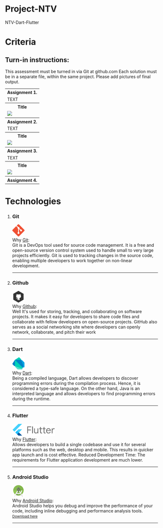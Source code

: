 # Project-NTV
NTV-Dart-Flutter
<h1>Criteria</h1>
<h2>Turn-in instructions:</h2>
<p>
    This assessment must be turned in via Git at github.com
    Each solution must be in a separate file, within the same project.
    Please add pictures of final output.
</p>
<table>
  <tr>
    <th>Assignment 1.</th>
  </tr>
  <tr>
    <td>TEXT</td>
  </tr>
  <tr>
    <th>Title</th>
  </tr>
    <tr>
      <td>
        <img src="#"><br>
      </td>
  </tr>
  <tr>
    <th>Assignment 2.</th>
  </tr>
  <tr>
    <td>TEXT</td>
  </tr>
  <tr>
      <th>Title</th>
  </tr>
  <tr>
      <td>
        <img src="#"><br>
      </td>
  </tr>
    <tr>
    <th>Assignment 3.</th>
  </tr>
    <tr>
    <td>TEXT</td>
  </tr>
    <tr>
    <th>Title</th>
  </tr>
    <tr>
      <td>
        <img src="#"><br>
      </td>
  </tr>
    <tr>
    <th>Assignment 4.</th>
  </tr>
</table>
<h1>Technologies</h1>
<ol>
    <li>
        <h3>Git</h3><p>
        <img src="assets/images/icons/git.png" width="40px" height="40x"><br>
        Why <a href="https://git-scm.com/" target="_blank">Git</a>:<br>
        Git is a DevOps tool used for source code management. It is a free and open-source version control system used to handle small to very large projects efficiently. Git is used to tracking changes in the source code, enabling multiple developers to work together on non-linear development.
        </p><hr>
    </li>
    <li>
        <h3>Github</h3><p>
        <img src="assets/images/icons/github.png" width="40px" height="40x"><br>
        Why <a href="https://github.com/" target="_blank">Github</a>:<br>
        Well It's used for storing, tracking, and collaborating on software projects. It makes it easy for developers to share code files and collaborate with fellow developers on open-source projects. GitHub also serves as a social networking site where developers can openly network, collaborate, and pitch their work 
        </p><hr>
    </li>
    <li>
        <h3>Dart</h3><p>
        <img src="assets/images/icons/dart.png" width="40" height="40"><br>
        Why <a href="https://dart.dev/" target="_blank">Dart</a>:<br>
        Being a compiled language, Dart allows developers to discover programming errors during the compilation process. 
        Hence, it is considered a type-safe language. 
        On the other hand, 
        Java is an interpreted language and allows developers to find programming errors during the runtime.
        </p><hr>
    </li>
    <li>
        <h3>Flutter</h3><p>
        <img src="assets/images/icons/flutter.png" width="140px" height="40x"><br>
        Why <a href="https://docs.flutter.dev/" target="_blank">Flutter</a>:<br>Allows developers to build a single codebase and use it for several platforms such as the web, desktop and mobile. This results in quicker app launch and is cost effective. Reduced Development Time: The requirements for Flutter application development are much lower.<br>
        </p><hr>
    </li>
        <li>
        <h3>Android Studio</h3><p>
        <img src="assets/images/icons/android-studio.png" width="40px" height="40x"><br>
        Why <a href="https://docs.flutter.dev/" target="_blank">Android Studio</a>:<br>Android Studio helps you debug and improve the performance of your code, including inline debugging and performance analysis tools.<br>
        <small><a href="https://developer.android.com/studio" target="_blank">Download here</a></small>
        </p><hr>
    </li>
</ol>